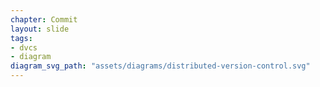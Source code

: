 ```yaml
---
chapter: Commit
layout: slide
tags:
- dvcs
- diagram
diagram_svg_path: "assets/diagrams/distributed-version-control.svg"
---
```

